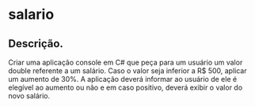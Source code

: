 # salario

## Descrição.
Criar uma aplicação console em C# que peça para um usuário um valor double 
referente a um salário. Caso o valor seja inferior a R$ 500, aplicar um 
aumento de 30%. A aplicação deverá informar ao usuário de ele é elegível ao 
aumento ou não e em caso positivo, deverá exibir o valor do novo salário.